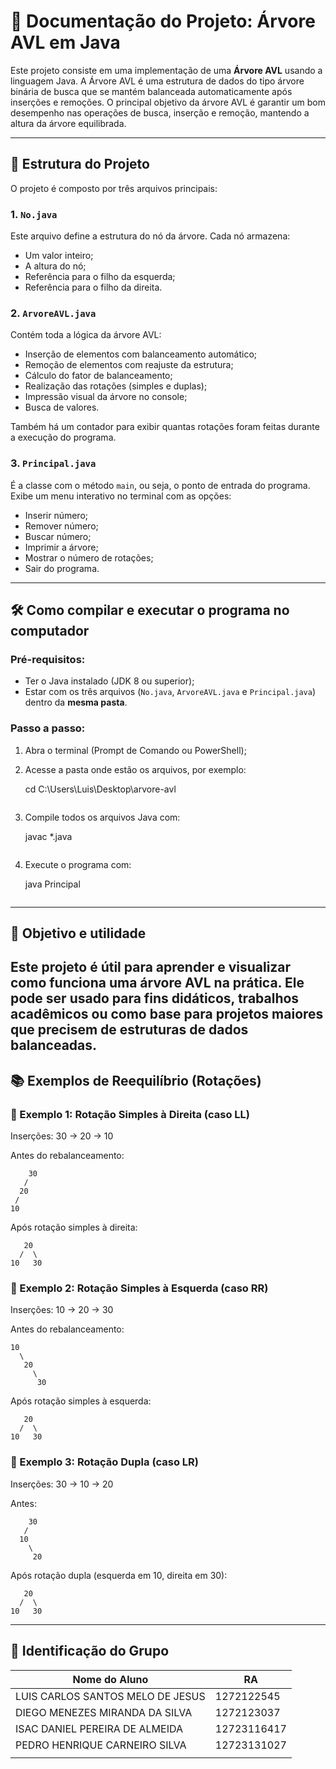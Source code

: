 # 📘 Documentação do Projeto: Árvore AVL em Java

Este projeto consiste em uma implementação de uma **Árvore AVL** usando a linguagem Java. A Árvore AVL é uma estrutura de dados do tipo árvore binária de busca que se mantém balanceada automaticamente após inserções e remoções. O principal objetivo da árvore AVL é garantir um bom desempenho nas operações de busca, inserção e remoção, mantendo a altura da árvore equilibrada.

---

## 🧱 Estrutura do Projeto

O projeto é composto por três arquivos principais:

### 1. `No.java`

Este arquivo define a estrutura do nó da árvore. Cada nó armazena:

- Um valor inteiro;
- A altura do nó;
- Referência para o filho da esquerda;
- Referência para o filho da direita.

### 2. `ArvoreAVL.java`

Contém toda a lógica da árvore AVL:

- Inserção de elementos com balanceamento automático;
- Remoção de elementos com reajuste da estrutura;
- Cálculo do fator de balanceamento;
- Realização das rotações (simples e duplas);
- Impressão visual da árvore no console;
- Busca de valores.

Também há um contador para exibir quantas rotações foram feitas durante a execução do programa.

### 3. `Principal.java`

É a classe com o método `main`, ou seja, o ponto de entrada do programa. Exibe um menu interativo no terminal com as opções:

- Inserir número;
- Remover número;
- Buscar número;
- Imprimir a árvore;
- Mostrar o número de rotações;
- Sair do programa.

---

## 🛠️ Como compilar e executar o programa no computador

### Pré-requisitos:

- Ter o Java instalado (JDK 8 ou superior);
- Estar com os três arquivos (`No.java`, `ArvoreAVL.java` e `Principal.java`) dentro da **mesma pasta**.

### Passo a passo:

1. Abra o terminal (Prompt de Comando ou PowerShell);
2. Acesse a pasta onde estão os arquivos, por exemplo:

   cd C:\Users\Luis\Desktop\arvore-avl

   ```

   ```

3. Compile todos os arquivos Java com:

   javac \*.java

   ```

   ```

4. Execute o programa com:

   java Principal

   ```

   ```

---

## 🎯 Objetivo e utilidade

## Este projeto é útil para aprender e visualizar como funciona uma árvore AVL na prática. Ele pode ser usado para fins didáticos, trabalhos acadêmicos ou como base para projetos maiores que precisem de estruturas de dados balanceadas.

## 📚 Exemplos de Reequilíbrio (Rotações)

### 🔁 Exemplo 1: Rotação Simples à Direita (caso LL)

Inserções: 30 → 20 → 10

Antes do rebalanceamento:

```
    30
   /
  20
 /
10
```

Após rotação simples à direita:

```
   20
  /  \
10   30
```

### 🔁 Exemplo 2: Rotação Simples à Esquerda (caso RR)

Inserções: 10 → 20 → 30

Antes do rebalanceamento:

```
10
  \
   20
     \
      30
```

Após rotação simples à esquerda:

```
   20
  /  \
10   30
```

### 🔁 Exemplo 3: Rotação Dupla (caso LR)

Inserções: 30 → 10 → 20

Antes:

```
    30
   /
  10
    \
     20
```

Após rotação dupla (esquerda em 10, direita em 30):

```
   20
  /  \
10   30
```

---

## 👥 Identificação do Grupo

| Nome do Aluno                    | RA         |
| -------------------------------- | ---------- |
| LUIS CARLOS SANTOS MELO DE JESUS | 1272122545 |
|  DIEGO MENEZES MIRANDA DA SILVA  | 1272123037 |
|  ISAC DANIEL PEREIRA DE ALMEIDA  | 12723116417|
|  PEDRO HENRIQUE CARNEIRO SILVA    |12723131027|
|                                  |            |
